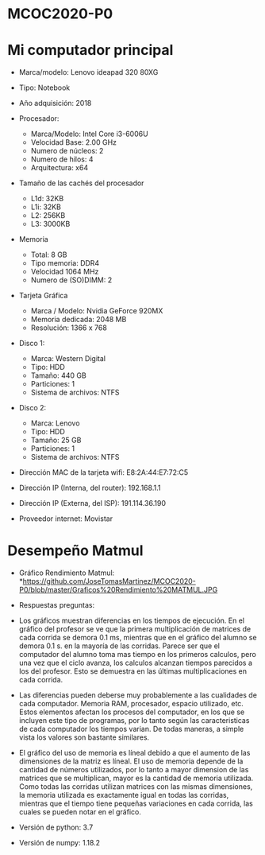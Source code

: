 # MCOC2020-P0

# Mi computador principal

* Marca/modelo: Lenovo ideapad 320 80XG
* Tipo: Notebook
* Año adquisición: 2018
* Procesador:
  * Marca/Modelo: Intel Core i3-6006U
  * Velocidad Base: 2.00 GHz
  * Numero de núcleos: 2 
  * Numero de hilos: 4
  * Arquitectura: x64

* Tamaño de las cachés del procesador
  * L1d: 32KB
  * L1i: 32KB
  * L2: 256KB
  * L3: 3000KB
* Memoria 
  * Total: 8 GB
  * Tipo memoria: DDR4
  * Velocidad 1064 MHz
  * Numero de (SO)DIMM: 2
* Tarjeta Gráfica
  * Marca / Modelo: Nvidia GeForce 920MX
  * Memoria dedicada: 2048 MB
  * Resolución: 1366 x 768
* Disco 1: 
  * Marca: Western Digital
  * Tipo: HDD
  * Tamaño: 440 GB
  * Particiones: 1
  * Sistema de archivos: NTFS
* Disco 2: 
  * Marca: Lenovo
  * Tipo: HDD
  * Tamaño: 25 GB
  * Particiones: 1
  * Sistema de archivos: NTFS

  
* Dirección MAC de la tarjeta wifi: E8:2A:44:E7:72:C5 
* Dirección IP (Interna, del router): 192.168.1.1
* Dirección IP (Externa, del ISP): 191.114.36.190
* Proveedor internet: Movistar

# Desempeño Matmul
* Gráfico Rendimiento Matmul:
 *https://github.com/JoseTomasMartinez/MCOC2020-P0/blob/master/Graficos%20Rendimiento%20MATMUL.JPG

* Respuestas preguntas:
 * Los gráficos muestran diferencias en los tiempos de ejecución. En el gráfico del profesor se ve que la primera multiplicación de matrices de cada corrida
   se demora 0.1 ms, mientras que en el gráfico del alumno se demora 0.1 s. en la mayoría de las corridas. Parece ser que el computador del alumno toma mas
   tiempo en los primeros calculos, pero una vez que el ciclo avanza, los calculos alcanzan tiempos parecidos a los del profesor. Esto se demuestra en las 
   últimas multiplicaciones en cada corrida.
 * Las diferencias pueden deberse muy probablemente a las cualidades de cada computador. Memoria RAM, procesador, espacio utilizado, etc. Estos elementos 
   afectan los procesos del computador, en los que se incluyen este tipo de programas, por lo tanto según las caracteristicas de cada computador los tiempos
   varian. De todas maneras, a simple vista los valores son bastante similares.
 * El gráfico del uso de memoria es líneal debido a que el aumento de las dimensiones de la matriz es líneal. El uso de memoria depende de la cantidad de números
   utilizados, por lo tanto a mayor dimension de las matrices que se multiplican, mayor es la cantidad de memoria utilizada. Como todas las corridas utilizan matrices
   con las mismas dimensiones, la memoria utilizada es exactamente igual en todas las corridas, mientras que el tiempo tiene pequeñas variaciones en cada corrida, las 
   cuales se pueden notar en el gráfico.
 * Versión de python: 3.7
 * Versión de numpy: 1.18.2
 
